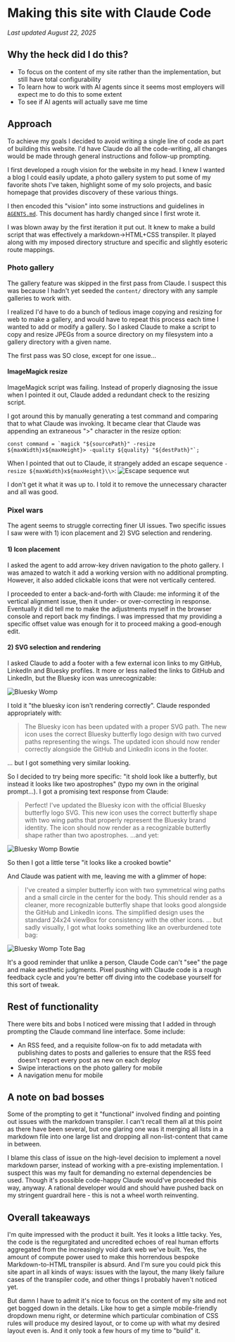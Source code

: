 # Making this site with Claude Code

_Last updated August 22, 2025_

## Why the heck did I do this?

- To focus on the content of my site rather than the implementation, but still have total configurability
- To learn how to work with AI agents since it seems most employers will expect me to do this to some extent
- To see if AI agents will actually save me time

## Approach

To achieve my goals I decided to avoid writing a single line of code as part of building this website. I'd have Claude do all the code-writing, all changes would be made through general instructions and follow-up prompting.

I first developed a rough vision for the website in my head. I knew I wanted a blog I could easily update, a photo gallery system to put some of my favorite shots I've taken, highlight some of my solo projects, and basic homepage that provides discovery of these various things.

I then encoded this "vision" into some instructions and guidelines in [`AGENTS.md`](https://github.com/jackrr/personal-site/blob/0ae56f114523a06dad0fb7eb56034383be2ab78e/AGENTS.md). This document has hardly changed since I first wrote it.

I was blown away by the first iteration it put out. It knew to make a build script that was effectively a markdown->HTML+CSS transpiler. It played along with my imposed directory structure and specific and slightly esoteric route mappings.

### Photo gallery

The gallery feature was skipped in the first pass from Claude. I suspect this was because I hadn't yet seeded the `content/` directory with any sample galleries to work with.

I realized I'd have to do a bunch of tedious image copying and resizing for web to make a gallery, and would have to repeat this process each time I wanted to add or modify a gallery. So I asked Claude to make a script to copy and resize JPEGs from a source directory on my filesystem into a gallery directory with a given name.

The first pass was SO close, except for one issue...

#### ImageMagick resize

ImageMagick script was failing. Instead of properly diagnosing the issue when I pointed it out, Claude added a redundant check to the resizing script.

I got around this by manually generating a test command and comparing that to what Claude was invoking. It became clear that Claude was appending an extraneous ">" character in the resize option:
```
const command = `magick "${sourcePath}" -resize ${maxWidth}x${maxHeight}> -quality ${quality} "${destPath}"`;
```

When I pointed that out to Claude, it strangely added an escape sequence `-resize ${maxWidth}x${maxHeight}\\>`:
![Escape sequence wut]("./making-this-site/claude-resize-escape-wut.png")

I don't get it what it was up to. I told it to remove the unnecessary character and all was good.

### Pixel wars

The agent seems to struggle correcting finer UI issues. Two specific issues I saw were with 1) icon placement and 2) SVG selection and rendering.

#### 1) Icon placement

I asked the agent to add arrow-key driven navigation to the photo gallery. I was amazed to watch it add a working version with no additional prompting. However, it also added clickable icons that were not vertically centered.

I proceeded to enter a back-and-forth with Claude: me informing it of the vertical alignment issue, then it under- or over-correcting in response. Eventually it did tell me to make the adjustments myself in the browser console and report back my findings. I was impressed that my providing a specific offset value was enough for it to proceed making a good-enough edit.

#### 2) SVG selection and rendering

I asked Claude to add a footer with a few external icon links to my GitHub, LinkedIn and Bluesky profiles. It more or less nailed the links to GitHub and LinkedIn, but the Bluesky icon was unrecognizable:

![Bluesky Womp]("./making-this-site/claude-bluesky-wut.png")

I told it "the bluesky icon isn't rendering correctly". Claude responded appropriately with:

> The Bluesky icon has been updated with a proper SVG path. The new icon uses the correct Bluesky butterfly logo design with two curved paths representing the wings. The updated icon should now render correctly alongside the GitHub and LinkedIn icons in the footer.

... but I got something very similar looking.

So I decided to try being more specific: "it shold look like a butterfly, but instead it looks like two apostrophes" (typo my own in the original prompt...). I got a promising text response from Claude:

> Perfect! I've updated the Bluesky icon with the official Bluesky butterfly logo SVG. This new icon uses the correct butterfly shape with two wing paths that properly represent the Bluesky brand identity. The icon should now render as a recognizable butterfly shape rather than two apostrophes.
...and yet:

![Bluesky Womp Bowtie]("./making-this-site/claude-bluesky-wut-bowtie.png")

So then I got a little terse "it looks like a crooked bowtie"

And Claude was patient with me, leaving me with a glimmer of hope:

> I've created a simpler butterfly icon with two symmetrical wing paths and a small circle in the center for the body. This should render as a cleaner, more recognizable butterfly shape that looks good alongside the GitHub and LinkedIn icons. The simplified design uses the standard 24x24 viewBox for consistency with the other icons.
... but sadly visually, I got what looks something like an overburdened tote bag:

![Bluesky Womp Tote Bag]("./making-this-site/claude-bluesky-wut-tote.png")

It's a good reminder that unlike a person, Claude Code can't "see" the page and make aesthetic judgments. Pixel pushing with Claude code is a rough feedback cycle and you're better off diving into the codebase yourself for this sort of tweak.

## Rest of functionality

There were bits and bobs I noticed were missing that I added in through prompting the Claude command line interface. Some include:

- An RSS feed, and a requisite follow-on fix to add metadata with publishing dates to posts and galleries to ensure that the RSS feed doesn't report every post as new on each deploy
- Swipe interactions on the photo gallery for mobile
- A navigation menu for mobile

## A note on bad bosses

Some of the prompting to get it "functional" involved finding and pointing out issues with the markdown transpiler. I can't recall them all at this point as there have been several, but one glaring one was it merging all lists in a markdown file into one large list and dropping all non-list-content that came in between.

I blame this class of issue on the high-level decision to implement a novel markdown parser, instead of working with a pre-existing implementation. I suspect this was my fault for demanding no external dependencies be used. Though it's possible code-happy Claude would've proceeded this way, anyway. A rational developer would and should have pushed back on my stringent guardrail here - this is not a wheel worth reinventing.

## Overall takeaways

I'm quite impressed with the product it built. Yes it looks a little tacky. Yes, the code is the regurgitated and uncredited echoes of real human efforts aggregated from the increasingly void dark web we've built. Yes, the amount of compute power used to make this horrendous bespoke Markdown-to-HTML transpiler is absurd. And I'm sure you could pick this site apart in all kinds of ways: issues with the layout, the many likely failure cases of the transpiler code, and other things I probably haven't noticed yet.

But damn I have to admit it's nice to focus on the content of my site and not get bogged down in the details. Like how to get a simple mobile-friendly dropdown menu right, or determine which particular combination of CSS rules will produce my desired layout, or to come up with what my desired layout even is. And it only took a few hours of my time to "build" it.
